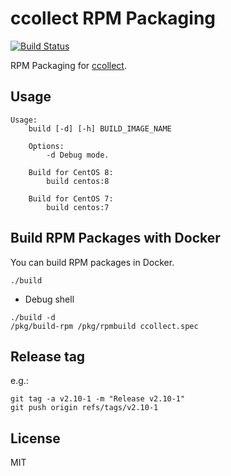 # ccollect RPM Packaging

[![Build Status](https://github.com/jfut/ccollect-rpm/workflows/test/badge.svg?branch=master)](https://github.com/jfut/ccollect-rpm/actions?query=workflow%3Atest)

RPM Packaging for [ccollect](https://www.nico.schottelius.org/software/ccollect/).

## Usage

```
Usage:
    build [-d] [-h] BUILD_IMAGE_NAME

    Options:
        -d Debug mode.

    Build for CentOS 8:
        build centos:8

    Build for CentOS 7:
        build centos:7
```

## Build RPM Packages with Docker

You can build RPM packages in Docker.

```
./build
```

- Debug shell

```
./build -d
/pkg/build-rpm /pkg/rpmbuild ccollect.spec
```

## Release tag

e.g.:

```
git tag -a v2.10-1 -m "Release v2.10-1"
git push origin refs/tags/v2.10-1
```

## License

MIT

